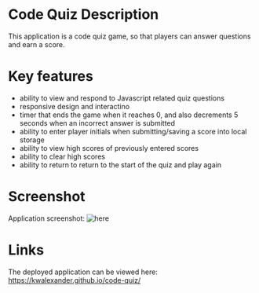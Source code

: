 # Code Quiz Description
This application is a code quiz game, so that players can answer questions and earn a score.

# Key features
* ability to view and respond to Javascript related quiz questions
* responsive design and interactino
* timer that ends the game when it reaches 0, and also decrements 5 seconds when an incorrect answer is submitted
* ability to enter player initials when submitting/saving a score into local storage
* ability to view high scores of previously entered scores
* ability to clear high scores
* ability to return to return to the start of the quiz and play again

# Screenshot
Application screenshot: ![here](assets/Code_Quiz_Screenshot.png?raw=true "here")

# Links
The deployed application can be viewed here: https://kwalexander.github.io/code-quiz/
